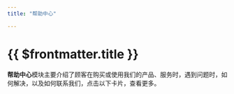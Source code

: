```yaml
---
title: "帮助中心"

---
```


# {{ $frontmatter.title }}

**帮助中心**模块主要介绍了顾客在购买或使用我们的产品、服务时，遇到问题时，如何解决，以及如何联系我们，点击以下卡片，查看更多。

<LinkCard url="/about/familiar" title="常见问题" desc="常见问题及处理方法" />
